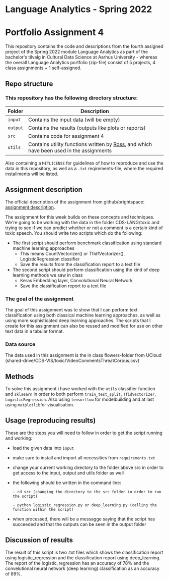 
# Language Analytics - Spring 2022
# Portfolio Assignment 4

This repository contains the code and descriptions from the fourth assigned project of the Spring 2022 module Language Analytics as part of the bachelor's tilvalg in Cultural Data Science at Aarhus University - whereas the overall Language Analytics portfolio (zip-file) consist of 5 projects, 4 class assignments + 1 self-assigned.

## Repo structure
### This repository has the following directory structure:

| **Folder** | **Description** |
| ----------- | ----------- |
| ```input``` | Contains the input data (will be empty) |
| ```output``` | Contains the results (outputs like plots or reports)  |
| ```src``` | Contains code for assignment 4 |
| ```utils``` | Contains utility functions written by [Ross](https://pure.au.dk/portal/en/persons/ross-deans-kristensenmclachlan(29ad140e-0785-4e07-bdc1-8af12f15856c).html), and which have been used in the assignments |

Also containing a ```MITLICENSE``` for guidelines of how to reproduce and use the data in this repository, as well as a ```.txt``` reqirements-file, where the required installments will be listed.

## Assignment description
The official description of the assignment from github/brightspace: [assignment description](https://github.com/CDS-AU-DK/cds-language/blob/main/assignments/assignment4.md).

The assignment for this week builds on these concepts and techniques. We're going to be working with the data in the folder CDS-LANG/toxic and trying to see if we can predict whether or not a comment is a certain kind of toxic speech. You should write two scripts which do the following:

- The first script should perform benchmark classification using standard machine learning approaches
  - This means CountVectorizer() or TfidfVectorizer(), LogisticRegression classifier
  - Save the results from the classification report to a text file
- The second script should perform classification using the kind of deep learning methods we saw in class
  - Keras Embedding layer, Convolutional Neural Network
  - Save the classification report to a text file


### The goal of the assignment 
The goal of this assignment was to show that I can perform text classification using both classical machine learning approaches, as well as using more sophisticated deep learning approaches. The scripts that I create for this assignment can also be reused and modified for use on other text data in a tabular format.

### Data source
The data used in this assignment is the in class flowers-folder from UCloud (shared-drive/CDS-VIS/toxic/VideoCommentsThreatCorpus.csv)


## Methods
To solve this assignment i have worked with the ```utils``` classifier function and ```sklaearn``` in order to both perform ```train_test_split```, ```TfidVectorizer```, ```LogisticRegression```. Also using ```tensorflow``` for modelbuilding and at last using ```matplotlib```for visualisation. 

## Usage (reproducing results)
These are the steps you will need to follow in order to get the script running and working:
- load the given data into ```input```
- make sure to install and import all necessities from ```requirements.txt``` 
- change your current working directory to the folder above src in order to get access to the input, output and utils folder as well 
- the following should be written in the command line:

      - cd src (changing the directory to the src folder in order to run the script)
      
      - python logistic_regression.py or deep_learning.py (calling the function within the script)
      
- when processed, there will be a messagge saying that the script has succeeded and that the outputs can be seen in the output folder 



## Discussion of results
The result of this script is two .txt files which shows the classification report using logistic_regression and the classification report using deep_learning. The report of the logistic_regression has an accuracy of 78% and the convelutional neural network (deep learning) classification as an accuracy of 89%. 


